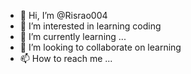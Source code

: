 - 👋 Hi, I’m @Risrao004
- 👀 I’m interested in learning coding
- 🌱 I’m currently learning ...
- 💞️ I’m looking to collaborate on learning 
- 📫 How to reach me ...

<!---
Risrao004/Risrao004 is a ✨ special ✨ repository because its `README.md` (this file) appears on your GitHub profile.
You can click the Preview link to take a look at your changes.
--->
